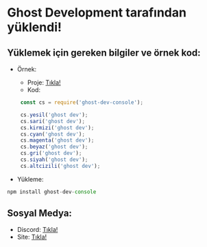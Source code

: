 # Ghost Development tarafından yüklendi!

## Yüklemek için gereken bilgiler ve örnek kod:

  - Örnek:

     * Proje: [Tıkla!](https://github.com/zMelihStrqfe/ghost-dev-proje)
     * Kod:
     ```js
      const cs = require('ghost-dev-console');

      cs.yesil('ghost dev');
      cs.sari('ghost dev');
      cs.kirmizi('ghost dev');
      cs.cyan('ghost dev');
      cs.magenta('ghost dev');
      cs.beyaz('ghost dev');
      cs.gri('ghost dev');
      cs.siyah('ghost dev');
      cs.altcizili('ghost dev');
  	  ```
  - Yükleme:
  
  ```js
  npm install ghost-dev-console
  ```
  
## Sosyal Medya:

  - Discord: [Tıkla!](https://discord.gg/yW4Mj4J8EA)
  - Site: [Tıkla!](https://ghostdev.tk)
